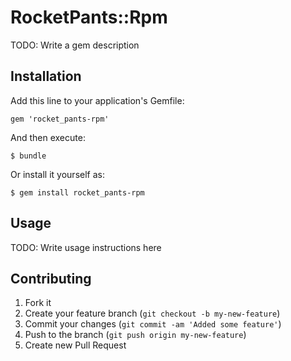 # RocketPants::Rpm

TODO: Write a gem description

## Installation

Add this line to your application's Gemfile:

    gem 'rocket_pants-rpm'

And then execute:

    $ bundle

Or install it yourself as:

    $ gem install rocket_pants-rpm

## Usage

TODO: Write usage instructions here

## Contributing

1. Fork it
2. Create your feature branch (`git checkout -b my-new-feature`)
3. Commit your changes (`git commit -am 'Added some feature'`)
4. Push to the branch (`git push origin my-new-feature`)
5. Create new Pull Request
